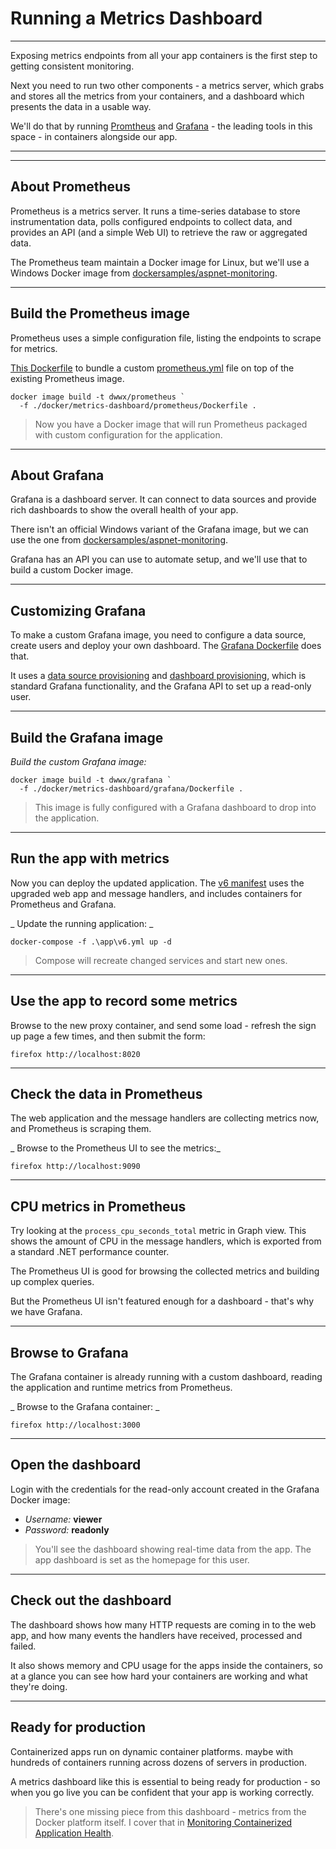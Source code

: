 # Running a Metrics Dashboard

---

Exposing metrics endpoints from all your app containers is the first step to getting consistent monitoring.

Next you need to run two other components - a metrics server, which grabs and stores all the metrics from your containers, and a dashboard which presents the data in a usable way.

We'll do that by running [Promtheus]() and [Grafana]() - the leading tools in this space - in containers alongside our app.

---

<section data-background-image="/img/metrics/Slide1.png">

---

## About Prometheus

Prometheus is a metrics server. It runs a time-series database to store instrumentation data, polls configured endpoints to collect data, and provides an API (and a simple Web UI) to retrieve the raw or aggregated data.

The Prometheus team maintain a Docker image for Linux, but we'll use a Windows Docker image from [dockersamples/aspnet-monitoring](https://github.com/dockersamples/aspnet-monitoring).

---

## Build the Prometheus image

Prometheus uses a simple configuration file, listing the endpoints to scrape for metrics. 

[This Dockerfile](./docker/metrics-dashboard/prometheus/Dockerfile) to bundle a custom [prometheus.yml](./docker/metrics-dashboard/prometheus/prometheus.yml) file on top of the existing Prometheus image.

```
docker image build -t dwwx/prometheus `
  -f ./docker/metrics-dashboard/prometheus/Dockerfile .
```

> Now you have a Docker image that will run Prometheus packaged with custom configuration for the application.

---

## About Grafana

Grafana is a dashboard server. It can connect to data sources and provide rich dashboards to show the overall health of your app. 

There isn't an official Windows variant of the Grafana image, but we can use the one from [dockersamples/aspnet-monitoring](https://github.com/dockersamples/aspnet-monitoring). 

Grafana has an API you can use to automate setup, and we'll use that to build a custom Docker image.

---

## Customizing Grafana

To make a custom Grafana image, you need to configure a data source, create users and deploy your own dashboard. The [Grafana Dockerfile](./docker/metrics-dashboard/grafana/Dockerfile) does that.

It uses a [data source provisioning](http://docs.grafana.org/administration/provisioning/#datasources) and [dashboard provisioning](http://docs.grafana.org/administration/provisioning/#dashboards), which is standard Grafana functionality, and the Grafana API to set up a read-only user.

---

## Build the Grafana image

_Build the custom Grafana image:_

```
docker image build -t dwwx/grafana `
  -f ./docker/metrics-dashboard/grafana/Dockerfile .
```

> This image is fully configured with a Grafana dashboard to drop into the application.

---

## Run the app with metrics

Now you can deploy the updated application. The [v6 manifest](./app/v6.yml) uses the upgraded web app and message handlers, and includes containers for Prometheus and Grafana.

_ Update the running application: _

```
docker-compose -f .\app\v6.yml up -d
```

> Compose will recreate changed services and start new ones.

---

## Use the app to record some metrics

Browse to the new proxy container, and send some load - refresh the sign up page a few times, and then submit the form:

```
firefox http://localhost:8020
```

---

## Check the data in Prometheus

The web application and the message handlers are collecting metrics now, and Prometheus is scraping them. 

_ Browse to the Prometheus UI to see the metrics:_

```
firefox http://localhost:9090
```

---

## CPU metrics in Prometheus

Try looking at the `process_cpu_seconds_total` metric in Graph view. This shows the amount of CPU in the message handlers, which is exported from a standard .NET performance counter. 

The Prometheus UI is good for browsing the collected metrics and building up complex queries.

But the Prometheus UI isn't featured enough for a dashboard - that's why we have Grafana. 

---

## Browse to Grafana

The Grafana container is already running with a custom dashboard, reading the application and runtime metrics from Prometheus.

_ Browse to the Grafana container: _

```
firefox http://localhost:3000
```

---

## Open the dashboard

Login with the credentials for the read-only account created in the Grafana Docker image:

- _Username:_ **viewer**
- _Password:_ **readonly**

> You'll see the dashboard showing real-time data from the app. The app dashboard is set as the homepage for this user.

---

## Check out the dashboard

The dashboard shows how many HTTP requests are coming in to the web app, and how many events the handlers have received, processed and failed.

It also shows memory and CPU usage for the apps inside the containers, so at a glance you can see how hard your containers are working and what they're doing.

---

## Ready for production

Containerized apps run on dynamic container platforms. maybe with hundreds of containers running across dozens of servers in production.

A metrics dashboard like this is essential to being ready for production - so when you go live you can be confident that your app is working correctly.

> There's one missing piece from this dashboard - metrics from the Docker platform itself. I cover that in [Monitoring Containerized Application Health](https://pluralsight.pxf.io/c/1197078/424552/7490?u=https%3A%2F%2Fwww.pluralsight.com%2Fcourses%2Fmonitoring-containerized-app-health-docker).
